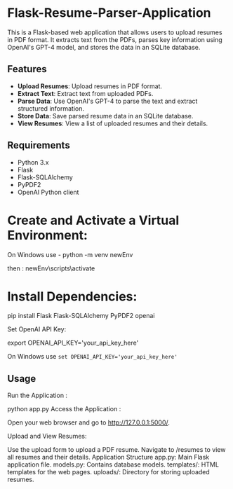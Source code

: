 # Flask-Resume-Parser-Application


This is a Flask-based web application that allows users to upload resumes in PDF format. It extracts text from the PDFs, parses key information using OpenAI's GPT-4 model, and stores the data in an SQLite database.

## Features

- **Upload Resumes**: Upload resumes in PDF format.
- **Extract Text**: Extract text from uploaded PDFs.
- **Parse Data**: Use OpenAI's GPT-4 to parse the text and extract structured information.
- **Store Data**: Save parsed resume data in an SQLite database.
- **View Resumes**: View a list of uploaded resumes and their details.

## Requirements

- Python 3.x
- Flask
- Flask-SQLAlchemy
- PyPDF2
- OpenAI Python client

# Create and Activate a Virtual Environment:

On Windows use - python -m venv newEnv

then : newEnv\scripts\activate 


# Install Dependencies:

pip install Flask Flask-SQLAlchemy PyPDF2 openai

Set OpenAI API Key:

export OPENAI_API_KEY='your_api_key_here'  

 On Windows use `set OPENAI_API_KEY='your_api_key_here'`


## Usage
Run the Application :

python app.py
Access the Application :

Open your web browser and go to http://127.0.0.1:5000/.

Upload and View Resumes:

Use the upload form to upload a PDF resume.
Navigate to /resumes to view all resumes and their details.
Application Structure
app.py: Main Flask application file.
models.py: Contains database models.
templates/: HTML templates for the web pages.
uploads/: Directory for storing uploaded resumes.
